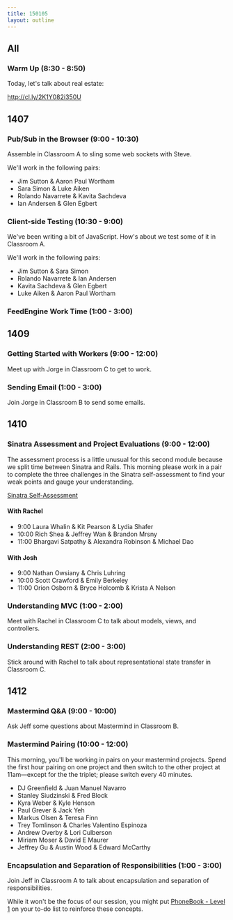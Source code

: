 ```yaml
---
title: 150105
layout: outline
---
```


## All

### Warm Up (8:30 - 8:50)

Today, let's talk about real estate:

http://cl.ly/2K1Y082i350U

## 1407

### Pub/Sub in the Browser (9:00 - 10:30)

Assemble in Classroom A to sling some web sockets with Steve.

We'll work in the following pairs:

* Jim Sutton & Aaron Paul Wortham
* Sara Simon & Luke Aiken
* Rolando Navarrete & Kavita Sachdeva
* Ian Andersen & Glen Egbert

### Client-side Testing (10:30 - 9:00)

We've been writing a bit of JavaScript. How's about we test some of it in Classroom A.

We'll work in the following pairs:

* Jim Sutton & Sara Simon
* Rolando Navarrete & Ian Andersen
* Kavita Sachdeva & Glen Egbert
* Luke Aiken & Aaron Paul Wortham

### FeedEngine Work Time (1:00 - 3:00)

## 1409

### Getting Started with Workers (9:00 - 12:00)

Meet up with Jorge in Classroom C to get to work.

### Sending Email (1:00 - 3:00)

Join Jorge in Classroom B to send some emails.

## 1410

### Sinatra Assessment and Project Evaluations (9:00 - 12:00)

The assessment process is a little unusual for this second module because we split time between Sinatra and Rails. This morning please work in a pair to complete the three challenges in the Sinatra self-assessment to find your weak points and gauge your understanding.

[Sinatra Self-Assessment](http://tutorials.jumpstartlab.com/academy/assessments/sinatra_cms.html)

#### With Rachel

* 9:00 Laura Whalin & Kit Pearson & Lydia Shafer
* 10:00 Rich Shea & Jeffrey Wan & Brandon Mrsny
* 11:00 Bhargavi Satpathy & Alexandra Robinson & Michael Dao

#### With Josh

* 9:00 Nathan Owsiany & Chris Luhring
* 10:00 Scott Crawford & Emily Berkeley
* 11:00 Orion Osborn & Bryce Holcomb & Krista A Nelson

### Understanding MVC (1:00 - 2:00)

Meet with Rachel in Classroom C to talk about models, views, and controllers.

### Understanding REST (2:00 - 3:00)

Stick around with Rachel to talk about representational state transfer in Classroom C.

## 1412

### Mastermind Q&A (9:00 - 10:00)

Ask Jeff some questions about Mastermind in Classroom B.

### Mastermind Pairing (10:00 - 12:00)

This morning, you'll be working in pairs on your mastermind projects. Spend the first hour pairing on one project and then switch to the other project at 11am—except for the the triplet; please switch every 40 minutes.

* DJ Greenfield & Juan Manuel Navarro
* Stanley Siudzinski & Fred Block
* Kyra Weber & Kyle Henson
* Paul Grever & Jack Yeh
* Markus Olsen & Teresa Finn
* Trey Tomlinson & Charles Valentino Espinoza
* Andrew Overby & Lori Culberson
* Miriam Moser & David E Maurer
* Jeffrey Gu & Austin Wood & Edward McCarthy

### Encapsulation and Separation of Responsibilities (1:00 - 3:00)

Join Jeff in Classroom A to talk about encapsulation and separation of responsibilities.

While it won't be the focus of our session, you might put [PhoneBook - Level 1](http://tutorials.jumpstartlab.com/academy/workshops/phonebook-csv-tdd/phone_book_i.html)
on your to-do list to reinforce these concepts.
